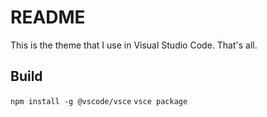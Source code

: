 # README

This is the theme that I use in Visual Studio Code. That's all.

## Build

`npm install -g @vscode/vsce`
`vsce package`
